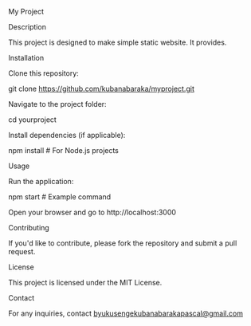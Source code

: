 My Project

Description

This project is designed to make simple static website. It provides.

Installation

Clone this repository:

git clone https://github.com/kubanabaraka/myproject.git

Navigate to the project folder:

cd yourproject

Install dependencies (if applicable):

npm install  # For Node.js projects

Usage

Run the application:

npm start  # Example command

Open your browser and go to http://localhost:3000

Contributing

If you'd like to contribute, please fork the repository and submit a pull request.

License

This project is licensed under the MIT License.

Contact

For any inquiries, contact byukusengekubanabarakapascal@gmail.com

